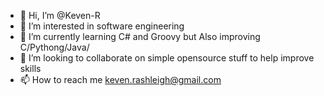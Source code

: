- 👋 Hi, I’m @Keven-R
- 👀 I’m interested in software engineering
- 🌱 I’m currently learning C# and Groovy but Also improving C/Pythong/Java/
- 💞️ I’m looking to collaborate on simple opensource stuff to help improve skills
- 📫 How to reach me keven.rashleigh@gmail.com

<!---
Keven-R/Keven-R is a ✨ special ✨ repository because its `README.md` (this file) appears on your GitHub profile.
You can click the Preview link to take a look at your changes.
--->
